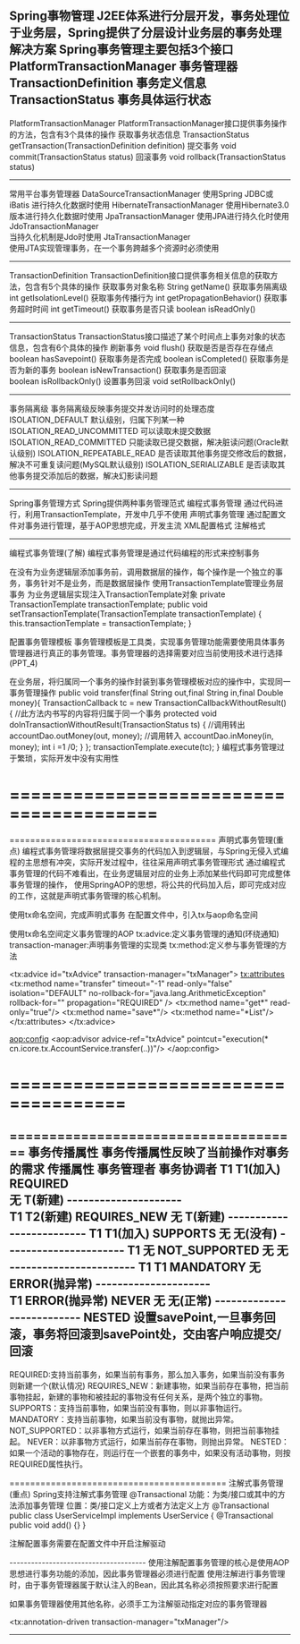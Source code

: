 Spring事物管理
J2EE体系进行分层开发，事务处理位于业务层，Spring提供了分层设计业务层的事务处理解决方案
Spring事务管理主要包括3个接口
PlatformTransactionManager
事务管理器
TransactionDefinition
事务定义信息
TransactionStatus
事务具体运行状态
------------------------------------
PlatformTransactionManager
PlatformTransactionManager接口提供事务操作的方法，包含有3个具体的操作
获取事务状态信息
TransactionStatus getTransaction(TransactionDefinition definition) 
提交事务
void commit(TransactionStatus status) 
回滚事务
void rollback(TransactionStatus status) 

--------------------------------------
常用平台事务管理器
DataSourceTransactionManager
使用Spring JDBC或iBatis 进行持久化数据时使用
HibernateTransactionManager	
使用Hibernate3.0版本进行持久化数据时使用
JpaTransactionManager
使用JPA进行持久化时使用
JdoTransactionManager	
当持久化机制是Jdo时使用
JtaTransactionManager	
使用JTA实现管理事务，在一个事务跨越多个资源时必须使用

-------------------------------
TransactionDefinition
TransactionDefinition接口提供事务相关信息的获取方法，包含有5个具体的操作
获取事务对象名称
String getName()
获取事务隔离级
int getIsolationLevel()
获取事务传播行为
int getPropagationBehavior()
获取事务超时时间
int getTimeout()
获取事务是否只读
boolean isReadOnly()

------------------------------------
TransactionStatus
TransactionStatus接口描述了某个时间点上事务对象的状态信息，包含有6个具体的操作
刷新事务
void flush() 
获取是否是否存在存储点
boolean hasSavepoint() 
获取事务是否完成
boolean isCompleted() 
获取事务是否为新的事务
boolean isNewTransaction() 
获取事务是否回滚		
boolean isRollbackOnly()
设置事务回滚
void setRollbackOnly()

----------------------------------
事务隔离级
事务隔离级反映事务提交并发访问时的处理态度
ISOLATION_DEFAULT
默认级别，归属下列某一种
ISOLATION_READ_UNCOMMITTED 
可以读取未提交数据
ISOLATION_READ_COMMITTED 
只能读取已提交数据，解决脏读问题(Oracle默认级别)
ISOLATION_REPEATABLE_READ 
是否读取其他事务提交修改后的数据，解决不可重复读问题(MySQL默认级别)
ISOLATION_SERIALIZABLE 
是否读取其他事务提交添加后的数据，解决幻影读问题

-------------------------------------
Spring事务管理方式
Spring提供两种事务管理范式
编程式事务管理
通过代码进行，利用TransactionTemplate，开发中几乎不使用
声明式事务管理
通过配置文件对事务进行管理，基于AOP思想完成，开发主流
XML配置格式
注解格式

--------------------------------------
编程式事务管理(了解)
编程式事务管理是通过代码编程的形式来控制事务

在没有为业务逻辑层添加事务前，调用数据层的操作，每个操作是一个独立的事务，事务针对不是业务，而是数据层操作
使用TransactionTemplate管理业务层事务
为业务逻辑层实现注入TransactionTemplate对象
private TransactionTemplate transactionTemplate;
public void setTransactionTemplate(TransactionTemplate transactionTemplate) {
    this.transactionTemplate = transactionTemplate;
}

配置事务管理模板
事务管理模板是工具类，实现事务管理功能需要使用具体事务管理器进行真正的事务管理。事务管理器的选择需要对应当前使用技术进行选择(PPT_4)
<bean id="accountService" class="cn.icore.tx.AccountService">
    <property name="accountDao" ref="accountDao"/>
    <property name="transactionTemplate" ref="transactionTemplate"></property>
</bean>
	
<!-- transactionTemplate -->
<bean id="transactionTemplate" class="org.springframework.transaction.support.TransactionTemplate">
    <property name="transactionManager" ref="transactionManager"/>
</bean>
	
<!-- transactionManager -->
<!-- 为什么transactionManager需要使用dataSource -->
<!-- 事务管理器使用的数据库连接信息如果与被管理的操作使用的数据库连接信息不同，则事务管理器无法对被管理的操作进行统一的事务管理 -->
<bean id="transactionManager" class="org.springframework.jdbc.datasource.DataSourceTransactionManager">
    <property name="dataSource" ref="dataSource"/>
</bean>
	
<bean id="accountDao" class="cn.icore.tx.AccountDao">
    <property name="dataSource" ref="dataSource"/>
</bean>

<bean id="dataSource" class="org.springframework.jdbc.datasource.DriverManagerDataSource">
    <property name="driverClassName" value="com.mysql.jdbc.Driver"/>
    <property name="url" value="jdbc:mysql://localhost:3306/springdb"/>
    <property name="username" value="root"/>
    <property name="password" value="root"/>
</bean>

在业务层，将归属同一个事务的操作封装到事务管理模板对应的操作中，实现同一事务管理操作
public void transfer(final String out,final String in,final Double money){
    TransactionCallback<Object> tc = new TransactionCallbackWithoutResult() {
        //此方法内书写的内容将归属于同一个事务
        protected void doInTransactionWithoutResult(TransactionStatus ts) {
            //调用转出
            accountDao.outMoney(out, money);
            //调用转入
            accountDao.inMoney(in, money);
            int i  =1 /0;
        }
    };
    transactionTemplate.execute(tc);
}
编程式事务管理过于繁琐，实际开发中没有实用性

========================================
========================================
========================================
声明式事务管理(重点)
编程式事务管理将数据层提交事务的代码加入到逻辑层，与Spring无侵入式编程的主思想有冲突，实际开发过程中，往往采用声明式事务管理形式
通过编程式事务管理的代码不难看出，在业务逻辑层对应的业务上添加某些代码即可完成整体事务管理的操作，
使用SpringAOP的思想，将公共的代码加入后，即可完成对应的工作，这就是声明式事务管理的核心机制。

使用tx命名空间，完成声明式事务
在配置文件中，引入tx与aop命名空间

使用tx命名空间定义事务管理的AOP
tx:advice:定义事务管理的通知(环绕通知)
transaction-manager:声明事务管理的实现类
tx:method:定义参与事务管理的方法

<!-- 配置事务管理的AOP -->
<!-- 通知类要配置，Spring已经提供了 -->
<!-- 该通知是一个事务管理的通知，Spring使用tx命名空间定义该通知 -->
<!-- tx:advice:声明spring的事务管理的通知类 -->
<!-- transaction-manager:指定事务管理器 -->
<tx:advice id="txAdvice" transaction-manager="txManager">
    <tx:attributes>
        <!-- name:绑定事务的方法名，支持通配符 -->
        <!-- timeout:事务超时时间 ,-1永不超时-->
        <!-- read-only:只读/读写事务 -->
        <!-- isolation:事务隔离级 -->
        <!-- no-rollback-for:遇到指定异常不回滚 -->
        <!-- rollback-for:遇指定异常强制回滚 -->
        <!-- propagation:定义事物的传播属性 -->
        <tx:method 
            name="transfer" 
            timeout="-1" 
            read-only="false" 
            isolation="DEFAULT" 
            no-rollback-for="java.lang.ArithmeticException"
            rollback-for=""
            propagation="REQUIRED"
            />
        <tx:method name="get*" read-only="true"/>
        <tx:method name="save*"/>
        <tx:method name="*List"/>
    </tx:attributes>
</tx:advice>
	
<bean id="txManager" class="org.springframework.jdbc.datasource.DataSourceTransactionManager">
    <property name="dataSource" ref="dataSource"/>
</bean>
	
<!-- AOP配置 -->
<aop:config>
    <!-- aop:aspect用于完成用户自定义的切面开发，如果使用系统已经制作完毕的切面，不适用该选项 -->
    <aop:advisor advice-ref="txAdvice" pointcut="execution(* cn.icore.tx.AccountService.transfer(..))"/>
</aop:config>
	
<bean id="accountService" class="cn.icore.tx.AccountService">
    <property name="accountDao" ref="accountDao"/>
</bean>

<bean id="accountDao" class="cn.icore.tx.AccountDao">
    <property name="dataSource" ref="dataSource"/>
</bean>

<bean id="dataSource" class="org.springframework.jdbc.datasource.DriverManagerDataSource">
    <property name="driverClassName" value="com.mysql.jdbc.Driver"/>
    <property name="url" value="jdbc:mysql://localhost:3306/springdb"/>
    <property name="username" value="root"/>
    <property name="password" value="root"/>
</bean>

=====================================
=====================================
=====================================
事务传播属性
事务传播属性反映了当前操作对事务的需求
传播属性    事务管理者   事务协调者
              T1         T1(加入)
REQUIRED  
              无          T(新建)
        ---------------------   
              T1         T2(新建)
REQUIRES_NEW
              无          T(新建)
        -------------------------
              T1         T1(加入)
SUPPORTS
              无         无(没有)
        ----------------------
              T1        无
NOT_SUPPORTED
              无        无
        -----------------------
              T1        T1
MANDATORY
              无       ERROR(抛异常)
        ---------------------    
             T1       ERROR(抛异常)
NEVER
             无         无(正常)
        --------------------------
NESTED  设置savePoint,一旦事务回滚，事务将回滚到savePoint处，交由客户响应提交/回滚
------------------------------------------------
REQUIRED:支持当前事务，如果当前有事务，那么加入事务，如果当前没有事务则新建一个(默认情况)
REQUIRES_NEW：新建事物，如果当前存在事物，把当前事物挂起，新建的事物和被挂起的事物没有任何关系，是两个独立的事物。
SUPPORTS：支持当前事物，如果当前没有事物，则以非事物运行。
MANDATORY：支持当前事物，如果当前没有事物，就抛出异常。
NOT_SUPPORTED：以非事物方式运行，如果当前存在事物，则把当前事物挂起。
NEVER：以非事物方式运行，如果当前存在事物，则抛出异常。
NESTED：如果一个活动的事物存在，则运行在一个嵌套的事务中，如果没有活动事物，则按REQUIRED属性执行。

==========================================
注解式事务管理(重点)
Spring支持注解式事务管理
@Transactional
功能：为类/接口或其中的方法添加事务管理
位置：类/接口定义上方或者方法定义上方
@Transactional
public class UserServiceImpl implements UserService {
    @Transactional
    public void add() {}
}

注解配置事务需要在配置文件中开启注解驱动
<!-- 开启注解驱动 -->
<tx-annotation-driven/>
--------------------------------------
使用注解配置事务管理的核心是使用AOP思想进行事务功能的添加，因此事务管理器必须进行配置
使用注解进行事务管理时，由于事务管理器属于默认注入的Bean，因此其名称必须按照要求进行配置
<bean id="txManager" class="org.springframework.jdbc.datasource.DataSourceTransactionManager">
    <property name="dataSource" ref="dataSource"/>
</bean>
<bean id="dataSource" class="org.springframework.jdbc.datasource.DriverManagerDataSource">
    <property name="driverClassName" value="com.mysql.jdbc.Driver"/>
    <property name="url" value="jdbc:mysql://localhost:3306/springdb"/>
    <property name="username" value="root"/>
    <property name="password" value="root"/>
</bean>

如果事务管理器使用其他名称，必须手工为注解驱动指定对应的事务管理器
<!-- 开启注解式事务驱动 -->
<tx:annotation-driven transaction-manager="txManager"/>

------------------------------------------

















